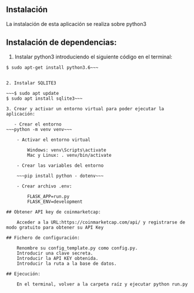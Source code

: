 ## Instalación

La instalación de esta aplicación se realiza sobre python3


## Instalación de dependencias:

1. Instalar python3 introduciendo el siguiente código en el terminal:

~~~$ sudo apt-get update
$ sudo apt-get install python3.6~~~


2. Instalar SQLITE3
   
~~~$ sudo apt update
$ sudo apt install sqlite3~~~

3. Crear y activar un entorno virtual para poder ejecutar la aplicación:

   - Crear el entorno 
~~~python -m venv venv~~~

    - Activar el entorno virtual
  
        Windows: venv\Scripts\activate
        Mac y Linux: . venv/bin/activate

    - Crear las variables del entorno

    ~~~pip install python - dotenv~~~

    - Crear archivo .env:

        FLASK_APP=run.py
        FLASK_ENV=development

## Obtener API key de coinmarketcap:

    Acceder a la URL:https://coinmarketcap.com/api/ y registrarse de modo gratuito para obtener su API Key

## Fichero de configuración:

    Renombre su config_template.py como config.py.
    Introducir una clave secreta.
    Introducir la API KEY obtenida.
    Introducir la ruta a la base de datos.

## Ejecución:

    En el terminal, volver a la carpeta raíz y ejecutar python run.py
